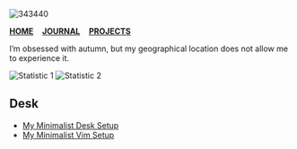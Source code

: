 ![343440](https://user-images.githubusercontent.com/1669261/143798603-530cd9f9-3450-45f2-9820-bdf9eb804e99.jpg)

[**HOME**](https://github.com/taufik-nurrohman)&nbsp;&nbsp;&nbsp;&nbsp;[**JOURNAL**](https://taufik-nurrohman.com)&nbsp;&nbsp;&nbsp;&nbsp;[**PROJECTS**](https://taufik-nurrohman.js.org)

I’m obsessed with autumn, but my geographical location does not allow me to experience it.

<picture>
  <source media="(prefers-color-scheme: dark)" srcset="https://github-readme-stats.vercel.app/api?border_radius=0&count_private=true&hide_border=true&hide_title=true&show_icons=true&theme=dark&username=taufik-nurrohman">
  <source media="(prefers-color-scheme: light), (prefers-color-scheme: no-preference)" srcset="https://github-readme-stats.vercel.app/api?border_radius=0&count_private=true&hide_border=true&hide_title=true&show_icons=true&theme=default&username=taufik-nurrohman">
  <img alt="Statistic 1" src="https://github-readme-stats.vercel.app/api?border_radius=0&count_private=true&hide_border=true&hide_title=true&show_icons=true&theme=default&username=taufik-nurrohman">
</picture> <picture>
  <source media="(prefers-color-scheme: dark)" srcset="https://github-readme-stats.vercel.app/api/top-langs?border_radius=0&hide_border=true&hide_title=true&layout=compact&theme=dark&username=taufik-nurrohman">
  <source media="(prefers-color-scheme: light), (prefers-color-scheme: no-preference)" srcset="https://github-readme-stats.vercel.app/api/top-langs?border_radius=0&hide_border=true&hide_title=true&layout=compact&theme=default&username=taufik-nurrohman">
  <img alt="Statistic 2" src="https://github-readme-stats.vercel.app/api/top-langs?border_radius=0&hide_border=true&hide_title=true&layout=compact&theme=default&username=taufik-nurrohman">
</picture>

Desk
----

 - [My Minimalist Desk Setup](https://github.com/taufik-nurrohman/arch)
 - [My Minimalist Vim Setup](https://github.com/taufik-nurrohman/vim)
